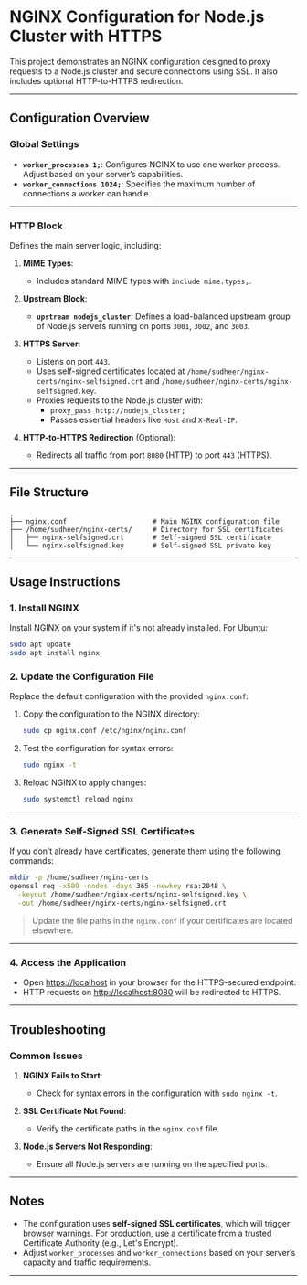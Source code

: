 # NGINX Configuration for Node.js Cluster with HTTPS

This project demonstrates an NGINX configuration designed to proxy requests to a Node.js cluster and secure connections using SSL. It also includes optional HTTP-to-HTTPS redirection.

---

## Configuration Overview

### Global Settings
- **`worker_processes 1;`**: Configures NGINX to use one worker process. Adjust based on your server’s capabilities.
- **`worker_connections 1024;`**: Specifies the maximum number of connections a worker can handle.

---

### HTTP Block
Defines the main server logic, including:
1. **MIME Types**: 
   - Includes standard MIME types with `include mime.types;`.

2. **Upstream Block**:
   - **`upstream nodejs_cluster`**: Defines a load-balanced upstream group of Node.js servers running on ports `3001`, `3002`, and `3003`.

3. **HTTPS Server**:
   - Listens on port `443`.
   - Uses self-signed certificates located at `/home/sudheer/nginx-certs/nginx-selfsigned.crt` and `/home/sudheer/nginx-certs/nginx-selfsigned.key`.
   - Proxies requests to the Node.js cluster with:
     - `proxy_pass http://nodejs_cluster;`
     - Passes essential headers like `Host` and `X-Real-IP`.

4. **HTTP-to-HTTPS Redirection** (Optional):
   - Redirects all traffic from port `8080` (HTTP) to port `443` (HTTPS).

---

## File Structure

```
.
├── nginx.conf                     # Main NGINX configuration file
├── /home/sudheer/nginx-certs/     # Directory for SSL certificates
│   ├── nginx-selfsigned.crt       # Self-signed SSL certificate
│   └── nginx-selfsigned.key       # Self-signed SSL private key
```

---

## Usage Instructions

### 1. Install NGINX
Install NGINX on your system if it's not already installed. For Ubuntu:

```bash
sudo apt update
sudo apt install nginx
```

### 2. Update the Configuration File
Replace the default configuration with the provided `nginx.conf`:

1. Copy the configuration to the NGINX directory:

   ```bash
   sudo cp nginx.conf /etc/nginx/nginx.conf
   ```

2. Test the configuration for syntax errors:

   ```bash
   sudo nginx -t
   ```

3. Reload NGINX to apply changes:

   ```bash
   sudo systemctl reload nginx
   ```

---

### 3. Generate Self-Signed SSL Certificates
If you don’t already have certificates, generate them using the following commands:

```bash
mkdir -p /home/sudheer/nginx-certs
openssl req -x509 -nodes -days 365 -newkey rsa:2048 \
  -keyout /home/sudheer/nginx-certs/nginx-selfsigned.key \
  -out /home/sudheer/nginx-certs/nginx-selfsigned.crt
```

> Update the file paths in the `nginx.conf` if your certificates are located elsewhere.

---

### 4. Access the Application
- Open [https://localhost](https://localhost) in your browser for the HTTPS-secured endpoint.
- HTTP requests on [http://localhost:8080](http://localhost:8080) will be redirected to HTTPS.

---

## Troubleshooting

### Common Issues
1. **NGINX Fails to Start**:
   - Check for syntax errors in the configuration with `sudo nginx -t`.

2. **SSL Certificate Not Found**:
   - Verify the certificate paths in the `nginx.conf` file.

3. **Node.js Servers Not Responding**:
   - Ensure all Node.js servers are running on the specified ports.

---

## Notes

- The configuration uses **self-signed SSL certificates**, which will trigger browser warnings. For production, use a certificate from a trusted Certificate Authority (e.g., Let's Encrypt).
- Adjust `worker_processes` and `worker_connections` based on your server’s capacity and traffic requirements.

---

